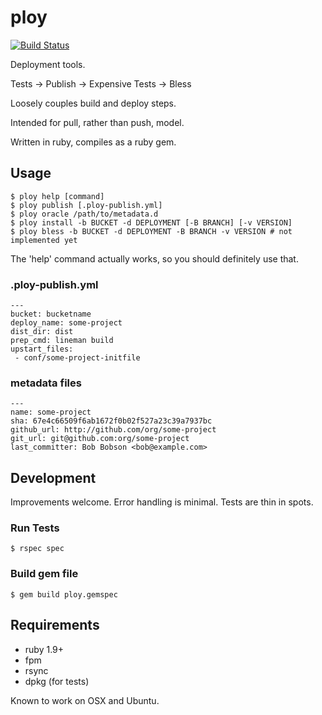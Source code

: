 # ploy

[![Build Status](https://magnum.travis-ci.com/mantacode/ploy.png?token=x2pVeg6qmsxSFb6xKLh7&branch=master)](https://magnum.travis-ci.com/mantacode/ploy)

Deployment tools.

Tests -> Publish -> Expensive Tests -> Bless

Loosely couples build and deploy steps.

Intended for pull, rather than push, model.

Written in ruby, compiles as a ruby gem.

## Usage

```
$ ploy help [command]
$ ploy publish [.ploy-publish.yml]
$ ploy oracle /path/to/metadata.d
$ ploy install -b BUCKET -d DEPLOYMENT [-B BRANCH] [-v VERSION]
$ ploy bless -b BUCKET -d DEPLOYMENT -B BRANCH -v VERSION # not implemented yet
```

The 'help' command actually works, so you should definitely use that.

### .ploy-publish.yml

```
---
bucket: bucketname
deploy_name: some-project
dist_dir: dist
prep_cmd: lineman build
upstart_files:
 - conf/some-project-initfile
```

### metadata files

```
---
name: some-project
sha: 67e4c66509f6ab1672f0b02f527a23c39a7937bc
github_url: http://github.com/org/some-project
git_url: git@github.com:org/some-project
last_committer: Bob Bobson <bob@example.com>

```

## Development

Improvements welcome. Error handling is minimal. Tests are thin in spots.

### Run Tests

```
$ rspec spec
```

### Build gem file

```
$ gem build ploy.gemspec
```

## Requirements

 - ruby 1.9+
 - fpm
 - rsync
 - dpkg (for tests)

Known to work on OSX and Ubuntu.


